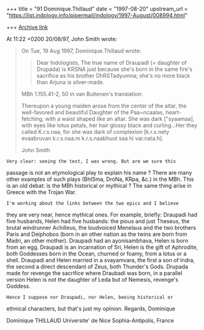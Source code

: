 +++
title = "91 Dominique.Thillaud"
date = "1997-08-20"
upstream_url = "https://list.indology.info/pipermail/indology/1997-August/008994.html"

+++
[Archive link](https://list.indology.info/pipermail/indology/1997-August/008994.html)

At 11:22 +0200 20/08/97, John Smith wrote:
>On Tue, 19 Aug 1997, Dominique.Thillaud wrote:
>
>> Dear Indologists,
>> 	The true name of DraupadI (= daughter of Drupada) is KRSNA just
>> because she's born in the same fire's sacrifice as his brother
>> DhRSTadyumna; she's no more black than Arjuna is silver-made.
>
>MBh 1.155.41-2, 50 in van Buitenen's translation:
>
>    Thereupon a young maiden arose from the center of the altar, the
>    well-favored and beautiful Daughter of the Paa~ncaalas,
>    heart-fetching, with a waist shaped like an altar. She was dark
>    ["syaamaa], with eyes like lotus petals, her hair glossy black and
>    curling...Her they called K.r.s.naa, for she was dark of complexion
>    [k.r.s.nety evaabruvan k.r.s.naa.m k.r.s.naabhuut saa hi var.nata.h].
>
>John Smith

	Very clear: seeing the text, I was wrong. But are we sure this
passage is not an etymological play to explain his name ? There are many
other examples of such plays (BhISma, DroNa, KRpa, &c.) in the MBh.
	This is an old debat: is the MBh historical or mythical ? The same
thing arise in Greece with the Trojan War.

	I'm working about the links between the two epics and I believe
they are very near, hence mythical ones. For example, briefly:
Draupadi had five husbands, Helen had five husbands: the pious and just
Theseus, the brutal windrunner Achilleus, the loudvoiced Menelaus and the
two brothers Paris and Deiphobos (born in an other nation as the twins are
born from Madri, an other mother).
Draupadi had an ayonisambhava, Helen is born from an egg.
Draupadi is an incarnation of Sri, Helen is the gift of Aphrodite, both
Goddesses born in the Ocean, churned or foamy, from a lotus or a shell.
Draupadi and Helen married in a svayamvara, the first a son of Indra, the
second a direct descendant of Zeus, both Thunder's Gods.
Drupada made for revenge the sacrifice where Draubadi was born, in a
parallel version Helen is not the daughter of Leda but of Nemesis,
revenge's Goddess.

	Hence I suppose nor Draupadi, nor Helen, beeing historical or
ethnical characters, but that's just my opinion.
	Regards,
Dominique

Dominique THILLAUD
Universite' de Nice Sophia-Antipolis, France






